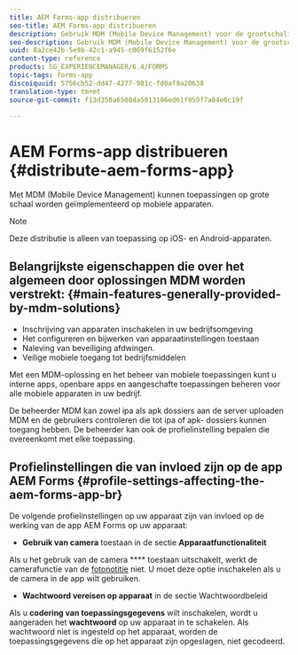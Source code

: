 ```yaml
---
title: AEM Forms-app distribueren
seo-title: AEM Forms-app distribueren
description: Gebruik MDM (Mobile Device Management) voor de grootschalige implementatie van apps op mobiele apparaten.
seo-description: Gebruik MDM (Mobile Device Management) voor de grootschalige implementatie van apps op mobiele apparaten.
uuid: 8a2ce42b-5e9b-42c1-a945-c069f6152f6e
content-type: reference
products: SG_EXPERIENCEMANAGER/6.4/FORMS
topic-tags: forms-app
discoiquuid: 5756cb52-dd47-4277-981c-fd0af9a20638
translation-type: tm+mt
source-git-commit: f13d358a6508da5813186ed61f959f7a84e6c19f

---
```



# AEM Forms-app distribueren {#distribute-aem-forms-app}

Met MDM (Mobile Device Management) kunnen toepassingen op grote schaal worden geïmplementeerd op mobiele apparaten.

>[!NOTE]
>
>Deze distributie is alleen van toepassing op iOS- en Android-apparaten.

## Belangrijkste eigenschappen die over het algemeen door oplossingen MDM worden verstrekt: {#main-features-generally-provided-by-mdm-solutions}

* Inschrijving van apparaten inschakelen in uw bedrijfsomgeving
* Het configureren en bijwerken van apparaatinstellingen toestaan
* Naleving van beveiliging afdwingen.
* Veilige mobiele toegang tot bedrijfsmiddelen

Met een MDM-oplossing en het beheer van mobiele toepassingen kunt u interne apps, openbare apps en aangeschafte toepassingen beheren voor alle mobiele apparaten in uw bedrijf.

De beheerder MDM kan zowel ipa als apk dossiers aan de server uploaden MDM en de gebruikers controleren die tot ipa of apk- dossiers kunnen toegang hebben. De beheerder kan ook de profielinstelling bepalen die overeenkomt met elke toepassing.

## Profielinstellingen die van invloed zijn op de app AEM Forms {#profile-settings-affecting-the-aem-forms-app-br}

De volgende profielinstellingen op uw apparaat zijn van invloed op de werking van de app AEM Forms op uw apparaat:

* **Gebruik van camera** toestaan in de sectie **Apparaatfunctionaliteit**

Als u het gebruik van de camera **** toestaan uitschakelt, werkt de camerafunctie van de [fotonotitie](/help/forms/using/add-attachments.md) niet. U moet deze optie inschakelen als u de camera in de app wilt gebruiken.

* **Wachtwoord vereisen op apparaat** in de sectie Wachtwoordbeleid

Als u **codering van toepassingsgegevens** wilt inschakelen, wordt u aangeraden het **wachtwoord** op uw apparaat in te schakelen. Als wachtwoord niet is ingesteld op het apparaat, worden de toepassingsgegevens die op het apparaat zijn opgeslagen, niet gecodeerd.
